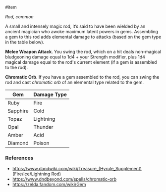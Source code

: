  #item 

*Rod, common*

A small and intensely magic rod, it’s said to have been wielded by an ancient magician who awoke maximum latent powers in gems. Assembling a gem to this rod adds elemental damage to attacks (based on the gem type in the table below).

**Melee Weapon Attack**. You swing the rod, which on a hit deals non-magical bludgeoning damage equal to 1d4 + your Strength modifier, plus 1d4 magical damage equal to the rod's current element (if a gem is assembled to the rod).

**Chromatic Orb**. If you have a gem assembled to the rod, you can swing the rod and cast *chromatic orb* of an elemental type related to the gem.

| Gem      | Damage Type |
| -------- | ----------- |
| Ruby     | Fire        |
| Sapphire | Cold        |
| Topaz    | Lightning   |
| Opal     | Thunder     |
| Amber    | Acid        |
| Diamond  | Poison      |

### References

* https://www.dandwiki.com/wiki/Treasure_(Hyrule_Supplement) (Fire/Ice/Lightning Rod)
* https://www.dndbeyond.com/spells/chromatic-orb
* https://zelda.fandom.com/wiki/Gem
